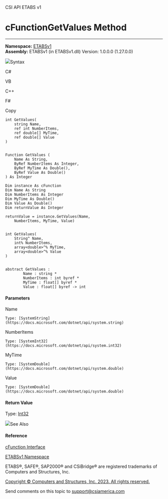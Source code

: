 ﻿

CSI API ETABS v1

# cFunctionGetValues Method  
  
---  
  
**Namespace:** [ETABSv1](2780f1b8-2033-5289-2298-1cdb2a7508d9.htm)  
**Assembly:** ETABSv1 (in ETABSv1.dll) Version: 1.0.0.0 (1.27.0.0)

![](../icons/SectionExpanded.png)Syntax

C#

VB

C++

F#

Copy

    
    
    int GetValues(
    	string Name,
    	ref int NumberItems,
    	ref double[] MyTime,
    	ref double[] Value
    )
    
    
    Function GetValues ( 
    	Name As String,
    	ByRef NumberItems As Integer,
    	ByRef MyTime As Double(),
    	ByRef Value As Double()
    ) As Integer
    
    Dim instance As cFunction
    Dim Name As String
    Dim NumberItems As Integer
    Dim MyTime As Double()
    Dim Value As Double()
    Dim returnValue As Integer
    
    returnValue = instance.GetValues(Name, 
    	NumberItems, MyTime, Value)
    
    
    int GetValues(
    	String^ Name, 
    	int% NumberItems, 
    	array<double>^% MyTime, 
    	array<double>^% Value
    )
    
    
    abstract GetValues : 
            Name : string * 
            NumberItems : int byref * 
            MyTime : float[] byref * 
            Value : float[] byref -> int 
    

#### Parameters

Name

    Type: [SystemString](https://docs.microsoft.com/dotnet/api/system.string)  

NumberItems

    Type: [SystemInt32](https://docs.microsoft.com/dotnet/api/system.int32)  

MyTime

    Type: [SystemDouble](https://docs.microsoft.com/dotnet/api/system.double)  

Value

    Type: [SystemDouble](https://docs.microsoft.com/dotnet/api/system.double)  

#### Return Value

Type: [Int32](https://docs.microsoft.com/dotnet/api/system.int32)

![](../icons/SectionExpanded.png)See Also

#### Reference

[cFunction Interface](c8ba95ec-019c-40b4-b441-707805997216.htm)

[ETABSv1 Namespace](2780f1b8-2033-5289-2298-1cdb2a7508d9.htm)

ETABS®, SAFE®, SAP2000® and CSiBridge® are registered trademarks of Computers
and Structures, Inc.  

[Copyright © Computers and Structures, Inc. 2023. All rights
reserved.](http://www.csiamerica.com)

Send comments on this topic to
[support@csiamerica.com](mailto:support%40csiamerica.com?Subject=CSI%20API%20ETABS%20v1)

